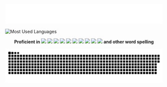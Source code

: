<p align="center">
  <img src="https://raw.githubusercontent.com/zimo493/zimo493/main/assets/hello.svg" />
</p>

![Most Used Languages](https://github-readme-stats.vercel.app/api/top-langs/?username=zimo493&theme=dark&layout=compact)

<div align="center">
  <strong>Proficient in</strong>
  <img src="https://img.shields.io/badge/HTML5-E34F26?logo=html5&logoColor=fff" />
  <img src="https://img.shields.io/badge/CSS3-1572B6?logo=html5&logoColor=fff" />
  <img src="https://img.shields.io/badge/JavaScript-F7DF1E?logo=javascript&logoColor=000" />
  <img src="https://img.shields.io/badge/Vite-646CFF?logo=vite&logoColor=fff" />
  <img src="https://img.shields.io/badge/TypeScript-3178C6?logo=typescript&logoColor=fff" />
  <img src="https://img.shields.io/badge/Vue-4FC08D?logo=vuedotjs&logoColor=fff" />
  <img src="https://img.shields.io/badge/UnoCSS-333?logo=unocss&logoColor=fff" />
  <img src="https://img.shields.io/badge/Less-1D365D?logo=less&logoColor=fff" />
  <img src="https://img.shields.io/badge/Git-F05032?logo=git&logoColor=fff" />
  <img src="https://img.shields.io/badge/Linux-FCC624?logo=linux&logoColor=000" />
  <strong>and other word spelling</strong>
</div>

![](https://raw.githubusercontent.com/zimo493/zimo493/main/assets/github-contribution-grid-snake-dark.svg)

<!---
zimo493/zimo493 is a ✨ special ✨ repository because its `README.md` (this file) appears on your GitHub profile.
You can click the Preview link to take a look at your changes.
--->
